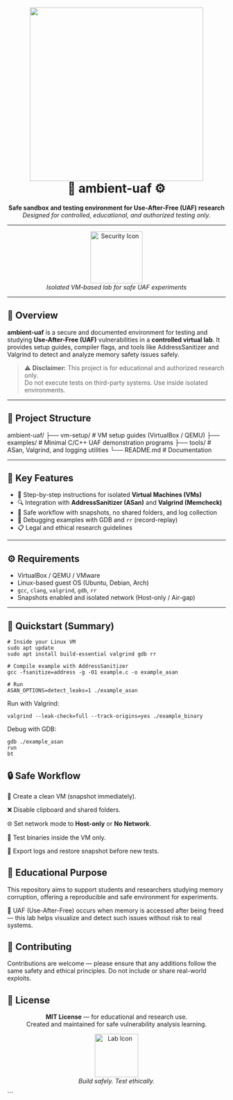 <h1 align="center">
  <img src="https://img.shields.io/badge/ambient--uaf-%20-blueviolet?style=for-the-badge&logo=linux&logoColor=white" width="400"><br>
  🧠 <b>ambient-uaf</b> ⚙️  
</h1>

<p align="center">
  <b>Safe sandbox and testing environment for Use-After-Free (UAF) research</b><br>
  <i>Designed for controlled, educational, and authorized testing only.</i>
</p>

---

<figure align="center">
  <img src="https://img.icons8.com/?size=512&id=44660&format=png" width="120" alt="Security Icon">
  <figcaption><i>Isolated VM-based lab for safe UAF experiments</i></figcaption>
</figure>

---

<h2>🧩 Overview</h2>

<p>
<b>ambient-uaf</b> is a secure and documented environment for testing and studying
<strong>Use-After-Free (UAF)</strong> vulnerabilities in a <b>controlled virtual lab</b>.
It provides setup guides, compiler flags, and tools like AddressSanitizer and Valgrind
to detect and analyze memory safety issues safely.
</p>

> ⚠️ <b>Disclaimer:</b> This project is for educational and authorized research only.  
> Do not execute tests on third-party systems. Use inside isolated environments.

---

<h2>📁 Project Structure</h2>

ambient-uaf/
├── vm-setup/ # VM setup guides (VirtualBox / QEMU)
├── examples/ # Minimal C/C++ UAF demonstration programs
├── tools/ # ASan, Valgrind, and logging utilities
└── README.md # Documentation


---

<h2>🧠 Key Features</h2>

- 🧱 Step-by-step instructions for isolated **Virtual Machines (VMs)**  
- 🔍 Integration with **AddressSanitizer (ASan)** and **Valgrind (Memcheck)**  
- 💾 Safe workflow with snapshots, no shared folders, and log collection  
- 🧰 Debugging examples with GDB and `rr` (record-replay)  
- 📋 Legal and ethical research guidelines  

---

<h2>⚙️ Requirements</h2>

<ul>
  <li>VirtualBox / QEMU / VMware</li>
  <li>Linux-based guest OS (Ubuntu, Debian, Arch)</li>
  <li><code>gcc</code>, <code>clang</code>, <code>valgrind</code>, <code>gdb</code>, <code>rr</code></li>
  <li>Snapshots enabled and isolated network (Host-only / Air-gap)</li>
</ul>

---

<h2>🚀 Quickstart (Summary)</h2>

```
# Inside your Linux VM
sudo apt update
sudo apt install build-essential valgrind gdb rr

# Compile example with AddressSanitizer
gcc -fsanitize=address -g -O1 example.c -o example_asan

# Run
ASAN_OPTIONS=detect_leaks=1 ./example_asan
````

Run with Valgrind:

```
valgrind --leak-check=full --track-origins=yes ./example_binary

```
Debug with GDB:
```
gdb ./example_asan
run
bt
```

<h2>🔒 Safe Workflow</h2>

🧰 Create a clean VM (snapshot immediately).

❌ Disable clipboard and shared folders.

🌐 Set network mode to <b>Host-only</b> or <b>No Network</b>.

🔁 Test binaries inside the VM only.

💾 Export logs and restore snapshot before new tests.


<h2>📘 Educational Purpose</h2> <p> This repository aims to support students and researchers studying memory corruption, offering a reproducible and safe environment for experiments. </p>

🧩 UAF (Use-After-Free) occurs when memory is accessed after being freed —
this lab helps visualize and detect such issues without risk to real systems.

<h2>🤝 Contributing</h2> <p> Contributions are welcome — please ensure that any additions follow the same safety and ethical principles. Do not include or share real-world exploits. </p>
<h2>📜 License</h2> <p align="center"> <b>MIT License</b> — for educational and research use.<br> Created and maintained for safe vulnerability analysis learning. </p>
<figure align="center"> <img src="https://img.icons8.com/?size=512&id=111700&format=png" width="100" alt="Lab Icon"> <figcaption><i>Build safely. Test ethically.</i></figcaption> </figure> ```

